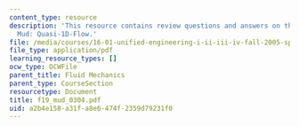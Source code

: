 ```yaml
---
content_type: resource
description: 'This resource contains review questions and answers on the topic of
  Mud: Quasi-1D-Flow.'
file: /media/courses/16-01-unified-engineering-i-ii-iii-iv-fall-2005-spring-2006/a2b4e158a31fa8e6474f2359d79231f0_f19_mud_0304.pdf
file_type: application/pdf
learning_resource_types: []
ocw_type: OCWFile
parent_title: Fluid Mechanics
parent_type: CourseSection
resourcetype: Document
title: f19_mud_0304.pdf
uid: a2b4e158-a31f-a8e6-474f-2359d79231f0
---
```

